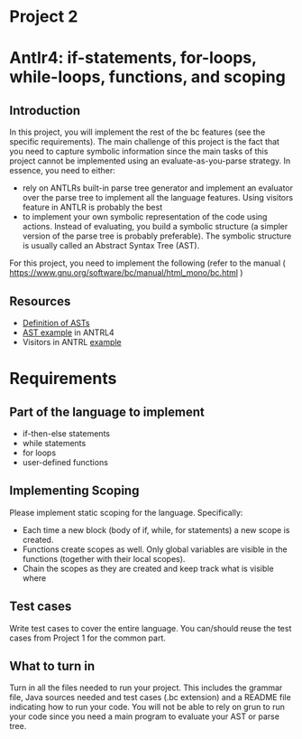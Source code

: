 # Project 2
# Antlr4: if-statements, for-loops, while-loops, functions, and scoping

## Introduction

In this project, you will implement the rest of the bc features (see the specific requirements). The main challenge of this project is the fact that you need to capture symbolic information since the main tasks of this project cannot be implemented using an evaluate-as-you-parse strategy.  In essence, you need to either:

* rely on ANTLRs built-in parse tree generator and implement an evaluator over the parse tree to implement all the language features. Using visitors feature in ANTLR is probably the best
* to implement your own symbolic representation of the code using actions. Instead of evaluating, you build a symbolic structure (a simpler version of the parse tree is probably preferable). The symbolic structure is usually called an Abstract Syntax Tree (AST).

For this project, you need to implement the following (refer to the manual ( https://www.gnu.org/software/bc/manual/html_mono/bc.html )

## Resources
* [Definition of ASTs](https://en.wikipedia.org/wiki/Abstract_syntax_tree)
* [AST example](https://dzone.com/articles/building-a-compiler-for-your-own-language-from-the-1) in ANTRL4
* Visitors in ANTRL [example](https://github.com/bkiers/Mu)


# Requirements
## Part of the language to implement

* if-then-else statements
* while statements
* for loops
* user-defined functions

## Implementing Scoping
Please implement static scoping for the language. Specifically:

* Each time a new block (body of if, while, for statements) a new scope is created.
* Functions create scopes as well. Only global variables are visible in the functions (together with their local scopes).
* Chain the scopes as they are created and keep track what is visible where

## Test cases

Write test cases to cover the entire language. You can/should reuse the test cases from Project 1 for the common part. 

## What to turn in

Turn in all the files needed to run your project. This includes the grammar file, Java sources needed and test cases (.bc extension) and a README file indicating how to run your code. You will not be able to rely on grun to run your code since you need a main program to evaluate your AST or parse tree. 


 
